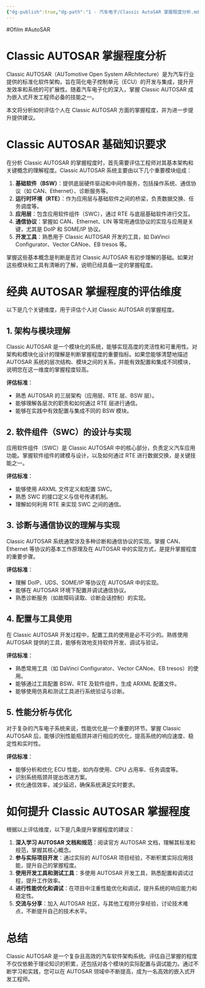 ```yaml
---
{"dg-publish":true,"dg-path":"1 - 汽车电子/Classic AutoSAR 掌握程度分析.md","permalink":"/1 - 汽车电子/Classic AutoSAR 掌握程度分析/","created":"2021-12-29T22:55:24.000+08:00","updated":"2025-04-11T16:13:31.716+08:00"}
---
```


#Ofilm #AutoSAR

# Classic AUTOSAR 掌握程度分析

Classic AUTOSAR（AUTomotive Open System ARchitecture）是为汽车行业提供的标准化软件架构，旨在简化电子控制单元（ECU）的开发与集成，提升开发效率和系统的可扩展性。随着汽车电子化的深入，掌握 Classic AUTOSAR 成为嵌入式开发工程师必备的技能之一。

本文将分析如何评估个人在 Classic AUTOSAR 方面的掌握程度，并为进一步提升提供建议。

# Classic AUTOSAR 基础知识要求

在分析 Classic AUTOSAR 的掌握程度时，首先需要评估工程师对其基本架构和关键概念的理解程度。Classic AUTOSAR 系统主要由以下几个重要模块组成：

1. **基础软件（BSW）**：提供底层硬件驱动和中间件服务，包括操作系统、通信协议（如 CAN、Ethernet）、诊断服务等。
2. **运行时环境（RTE）**：作为应用层与基础软件之间的桥梁，负责数据交换、任务调度等。
3. **应用层**：包含应用软件组件（SWC），通过 RTE 与底层基础软件进行交互。
4. **通信协议**：掌握如 CAN、Ethernet、LIN 等常用通信协议的实现与应用是关键，尤其是 DoIP 和 SOME/IP 协议。
5. **开发工具**：熟悉用于 Classic AUTOSAR 开发的工具，如 DaVinci Configurator、Vector CANoe、EB tresos 等。

掌握这些基本概念是判断是否对 Classic AUTOSAR 有初步理解的基础。如果对这些模块和工具有清晰的了解，说明已经具备一定的掌握程度。

# 经典 AUTOSAR 掌握程度的评估维度

以下是几个关键维度，用于评估个人对 Classic AUTOSAR 的掌握程度。

## 1. 架构与模块理解

Classic AUTOSAR 是一个模块化的系统，能够实现高度的灵活性和可重用性。对架构和模块化设计的理解是判断掌握程度的重要指标。如果您能够清楚地描述 AUTOSAR 系统的层次结构、模块之间的关系，并能有效配置和集成不同模块，说明您在这一维度的掌握程度较高。

**评估标准**：

- 熟悉 AUTOSAR 的三层架构（应用层、RTE 层、BSW 层）。
- 能够理解各层次的职责和如何通过 RTE 层进行通信。
- 能够在实践中有效配置与集成不同的 BSW 模块。

## 2. 软件组件（SWC）的设计与实现

应用软件组件（SWC）是 Classic AUTOSAR 中的核心部分，负责定义汽车应用功能。掌握软件组件的建模与设计，以及如何通过 RTE 进行数据交换，是关键技能之一。

**评估标准**：

- 能够使用 ARXML 文件定义和配置 SWC。
- 熟悉 SWC 的接口定义与信号传递机制。
- 理解如何利用 RTE 来实现 SWC 之间的通信。

## 3. 诊断与通信协议的理解与实现

Classic AUTOSAR 系统通常涉及多种诊断和通信协议的实现。掌握 CAN、Ethernet 等协议的基本工作原理及在 AUTOSAR 中的实现方式，是提升掌握程度的重要步骤。

**评估标准**：

- 理解 DoIP、UDS、SOME/IP 等协议在 AUTOSAR 中的实现。
- 能够在 AUTOSAR 环境下配置并调试通信协议。
- 熟悉诊断服务（如故障码读取、诊断会话控制）的实现。

## 4. 配置与工具使用

在 Classic AUTOSAR 开发过程中，配置工具的使用是必不可少的。熟练使用 AUTOSAR 提供的工具，能够有效地支持软件开发、调试与验证。

**评估标准**：

- 熟悉常用工具（如 DaVinci Configurator、Vector CANoe、EB tresos）的使用。
- 能够通过工具配置 BSW、RTE 及软件组件，生成 ARXML 配置文件。
- 能够使用仿真和测试工具进行系统验证与诊断。

## 5. 性能分析与优化

对于复杂的汽车电子系统来说，性能优化是一个重要的环节。掌握 Classic AUTOSAR 后，能够识别性能瓶颈并进行相应的优化，提高系统的响应速度、稳定性和实时性。

**评估标准**：

- 能够分析和优化 ECU 性能，如内存使用、CPU 占用率、任务调度等。
- 识别系统瓶颈并提出改进方案。
- 优化通信效率，减少延迟，确保系统满足实时要求。

# 如何提升 Classic AUTOSAR 掌握程度

根据以上评估维度，以下是几条提升掌握程度的建议：

1. **深入学习 AUTOSAR 文档和规范**：阅读官方 AUTOSAR 文档，理解其标准和规范，掌握其核心概念。
2. **参与实际项目开发**：通过实际的 AUTOSAR 项目经验，不断积累实际应用技能，提升自己的掌握程度。
3. **使用开发工具和测试工具**：多使用 AUTOSAR 开发工具，熟悉配置和调试过程，提升工作效率。
4. **进行性能优化和调试**：在项目中注重性能优化和调试，提升系统的响应能力和稳定性。
5. **交流与分享**：加入 AUTOSAR 社区，与其他工程师分享经验，讨论技术难点，不断提升自己的技术水平。

# 总结

Classic AUTOSAR 是一个复杂且高效的汽车软件架构系统。评估自己掌握的程度不仅仅依赖于理论知识的积累，还包括对各个模块的实际配置与调试能力。通过不断学习和实践，您可以在 AUTOSAR 领域中不断提高，成为一名高效的嵌入式开发工程师。
